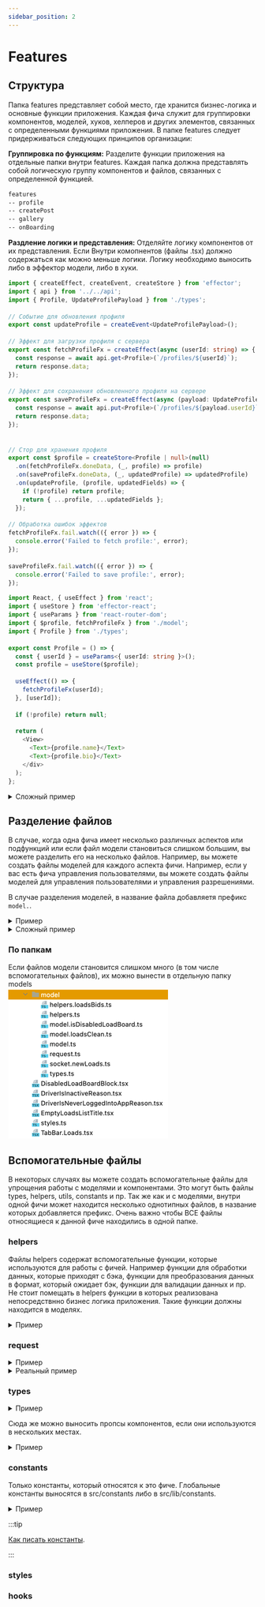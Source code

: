 ```yaml
---
sidebar_position: 2
---
```


# Features

## Структура
Папка features представляет собой место, где хранится бизнес-логика и основные функции приложения.
Каждая фича служит для группировки компонентов, моделей, хуков, 
хелперов и других элементов, связанных с определенными функциями приложения. 
В папке features следует придерживаться следующих принципов организации:

**Группировка по функциям:** Разделите функции приложения на отдельные папки внутри features. 
Каждая папка должна представлять собой логическую группу компонентов и файлов, связанных с определенной функцией.

```bash
features
-- profile
-- createPost
-- gallery
-- onBoarding
```

**Раздление логики и представления:** Отделяйте логику компонентов от их представления. Если 
Внутри комопнентов (файлы .tsx) должно содержаться как можно меньше логики. Логику необходимо выносить
либо в эффектор модели, либо в хуки. 

```typescript jsx title="src/features/profile/model.ts"
import { createEffect, createEvent, createStore } from 'effector';
import { api } from '../../api';
import { Profile, UpdateProfilePayload } from './types';

// Событие для обновления профиля
export const updateProfile = createEvent<UpdateProfilePayload>();

// Эффект для загрузки профиля с сервера
export const fetchProfileFx = createEffect(async (userId: string) => {
  const response = await api.get<Profile>(`/profiles/${userId}`);
  return response.data;
});

// Эффект для сохранения обновленного профиля на сервере
export const saveProfileFx = createEffect(async (payload: UpdateProfilePayload) => {
  const response = await api.put<Profile>(`/profiles/${payload.userId}`, payload);
  return response.data;
});


// Стор для хранения профиля
export const $profile = createStore<Profile | null>(null)
  .on(fetchProfileFx.doneData, (_, profile) => profile)
  .on(saveProfileFx.doneData, (_, updatedProfile) => updatedProfile)
  .on(updateProfile, (profile, updatedFields) => {
    if (!profile) return profile;
    return { ...profile, ...updatedFields };
  });

// Обработка ошибок эффектов
fetchProfileFx.fail.watch(({ error }) => {
  console.error('Failed to fetch profile:', error);
});

saveProfileFx.fail.watch(({ error }) => {
  console.error('Failed to save profile:', error);
});

```


```typescript jsx title="src/features/profile/Profile.tsx"
import React, { useEffect } from 'react';
import { useStore } from 'effector-react';
import { useParams } from 'react-router-dom';
import { $profile, fetchProfileFx } from './model';
import { Profile } from './types';

export const Profile = () => {
  const { userId } = useParams<{ userId: string }>();
  const profile = useStore($profile);

  useEffect(() => {
    fetchProfileFx(userId);
  }, [userId]);

  if (!profile) return null;

  return (
    <View>
      <Text>{profile.name}</Text>
      <Text>{profile.bio}</Text>
    </div>
  );
};
```

<details>
  <summary>Сложный пример</summary>

Основной файл фичи:
```typescript jsx title="src/features/events/EventsList.tsx"
import React, { useEffect } from "react";
import ScreenList from "../lists/ScreenList";
import { eventsListModel } from "./model";


const EventsList = () => {
  useEffect(() => {
    eventsListModel.init();
  });

  return (
    <ScreenList
      categories={categories}
      model={eventsListModel}
      Item={EventCard}
      detailsLink={Links.EVENT_DETAILS}
      keyExtractor={idExtractor}
    />
  );
};
```

Файл модели:

```typescript jsx title="src/features/events/model.ts"
import { createPaginatedListModel } from "../../lib/models/pagination";
import api from "../../api";

export const eventsListModel = createPaginatedListModel({
  request: api.events.get,
  itemExtractor: (response) => response.events,
  nextPageFilter: ({ page, total, response }) => {
    if (response.events_count < total) return page + 1;
    return null;
  },
});
```
Довольно просто?<br/>
Тут используется модель eventsListModel, которая хранит всю логику для работы со списком и компонент ScreenList 
который принимает логику целеком и знает как с ней работать. 
Трюк заключается в том, что можно создавать не только переиспользуеме компоненты но и целые модели, 
например для листов с пагинацией или для форм

**Реализация ScreenList:**
```typescript jsx title="src/features/lists/ScreenList.tsx"

export type ScreenListProps<T, L extends Links, P extends void | any> = {
  model: PaginatedListModel<T, any, P>;
  Item: ComponentType<ScreenListItemProps<T>>
  detailsLink: ScreensProps[L] extends { item: T; index?: number } ? L : never;
  keyExtractor: (item: T, index: number) => string;
  categories: SelectItem[];
};

const ScreenList = <T, L extends Links, P extends void | any>({
  categories,
  model,
  Item,
  detailsLink,
  keyExtractor,
}: ScreenListProps<T, L, P>) => {
  const navigate = useNavigate();
  const list = usePaginatedListModel(model);

  const goToDetails = useCallback((item: T, index: number) => {
    navigate(detailsLink, { item, index });
  }, []);

  const renderItem: ListRenderItem<T> = useCallback(
    ({ item, index }) => {
      return (
        <Item
          index={index}
          item={item}
          onPress={goToDetails}
          style={categorisedListStyles.card}
        />
      );
    },
    [Item, goToDetails]
  );

  return (
    <CategorisedList
      keyExtractor={keyExtractor}
      refreshing={list.isRefreshing}
      categories={categories}
      data={list.items}
      renderItem={renderItem}
      onRefresh={model.refreshSync}
      onEndReached={model.getNextSync}
    />
  );
};

```

**Реализация PaginatedListModel:**
```typescript jsx title="src/features/lib/models/padinatedListModel/model.ts"
import { attach, createEffect, createEvent, restore, sample } from "effector";

export class PaginatedListModel<T, R, P> {
  private readonly request;
  private readonly itemExtractor;
  private readonly nextPageGetter;
  private readonly nextPage = createStateModel<number | null>(1);
  private readonly defaultProps;

  public readonly init = createEvent<P>();

  public constructor({
    request,
    itemExtractor,
    nextPageFilter,
    defaultProps,
  }: PaginatedListModelProps<T, R, P>) {
    this.defaultProps = defaultProps;
    this.request = request;
    this.itemExtractor = itemExtractor;
    this.nextPageGetter = nextPageFilter;

    this.get.done.watch(this.resetListWith);
    this.refresh.done.watch(this.resetListWith);

    sample({
      source: this.$items,
      clock: this.getNextPageFx.done,
      fn: (items, { result, params }) => {
        if (!result || !params.page) return;
        const newItems = this.itemExtractor(result);
        return {
          newItems,
          total: newItems.length + items.length,
          page: params.page,
          response: result,
        };
      },
    }).watch((props) => {
      if (!props) return;
      const { newItems, ...nextPageProps } = props;
      this.addItems(newItems);
      const nextPage = this.nextPageGetter(nextPageProps);
      this.nextPage.set(nextPage);
    });

    sample({
      source: this.$items,
      clock: this.init,
      filter: (items) => !items.length,
      fn: (_, props) => props,
    }).watch(this.getSync);
  }

  private readonly resetListWith = ({ result }: { result: R }) => {
    const items = this.itemExtractor(result);
    this.setItems(items);
    const nextPage = this.nextPageGetter({
      total: items.length,
      response: result,
      page: 1,
    });
    this.nextPage.set(nextPage);
  };

  public readonly get = createEffect((props: P) => {
    return this.request({
      ...props,
      page: 1,
    });
  });
  public readonly $isLoading = this.get.pending;
  public readonly getSync = (props: P) => {
    this.get(props).catch(noop);
  };

  private getNextPageFx = createEffect(
    ({ page, isLoading }: GetNextFxProps<P>) => {
      if (!page || page === 1 || isLoading) return null;
      return this.request({
        ...this.defaultProps!,
        page,
      });
    }
  );
  public readonly $isNextLoading = this.getNextPageFx.pending;

  public readonly getNext = attach({
    source: {
      page: this.nextPage.$state,
      isLoading: this.$isNextLoading,
    },
    mapParams: (_: void, { page, isLoading }) => ({ page, isLoading }),
    effect: this.getNextPageFx,
  });
  public readonly getNextSync = () => {
    this.getNext().catch(noop);
  };

  public readonly refresh = createEffect(() => {
    return this.get(this.defaultProps!);
  });
  public readonly $isRefreshing = this.refresh.pending;
  public readonly refreshSync = () => {
    this.refresh().catch(noop);
  };

  public readonly setItems = createEvent<T[]>();
  public readonly addItems = createEvent<T[]>();
  public readonly $items = restore<T[]>(this.setItems, []).on(
    this.addItems,
    (state, payload) => [...state, ...payload]
  );

  public readonly reset = () => {
    this.nextPage.reset();
    this.setItems([]);
  };
}

export const createPaginatedListModel = <T, R, P>(
  props: PaginatedListModelProps<T, R, P>
) => {
  return new PaginatedListModel(props);
};

```

**Реализация usePaginatedListModel:**
```typescript title="src/features/lib/models/padinatedListModel/hooks.ts"
import { useStore } from "effector-react";
import { PaginatedListModel } from "./model";

export function usePaginatedListModel<T, R, P>(
  model: PaginatedListModel<T, R, P>
) {
  const isRefreshing = useStore(model.$isRefreshing);
  const isLoading = useStore(model.$isLoading);
  const isNextLoading = useStore(model.$isNextLoading);
  const items = useStore(model.$items);

  return { items, isLoading, isNextLoading, isRefreshing };
}

```

</details>

## Разделение файлов
В случае, когда одна фича имеет несколько различных аспектов или подфункций или если файл модели становиться
слишком большим, вы можете разделить его на несколько файлов. Например, вы можете создать файлы моделей для
каждого аспекта фичи. Например, если у вас есть фича управления пользователями, вы можете создать файлы
моделей для управления пользователями и управления разрешениями.

В случае разделения моделей, в название файла добавляетя префикс `model.`. 

<details>
<summary>Пример</summary>

**Структура папки
```text title="src/features/users"
features
  -- userManagement
    --- UserList.tsx
    --- PermissionList.tsx
    --- model.ts
    --- model.permissions.ts
```

**Реализация модели:**
```typescript jsx title="src/features/users/model.ts"
import { createEffect, createEvent, createStore } from 'effector';
import { api } from '../../api';
import { User } from './types';

export const fetchUsersFx = createEffect(async () => {
  const response = await api.get<User[]>(`/users`);
  return response.data;
});

fetchUsersFx.fail.watch(({ error }) => {
  console.error('Failed to fetch users:', error);
});

export const $users = createStore<User[]>([])
    .on(fetchUsersFx.doneData, (_, users) => users);

```

**Реализация модели для управления разрешениями:**
```typescript jsx title="src/features/users/model.permissions.ts"
import { createEffect, createEvent, createStore } from 'effector';
import { api } from '../../api';
import { Permission } from './types';

export const fetchPermissionsFx = createEffect(async () => {
  const response = await api.get<Permission[]>(`/permissions`);
  return response.data;
});

fetchPermissionsFx.fail.watch(({ error }) => {
  console.error('Failed to fetch permissions:', error);
});

export const $permissions = createStore<Permission[]>([]);
    .on(fetchPermissionsFx.doneData, (_, permissions) => permissions);
```

</details>

<details>
<summary>Сложный пример</summary>

**Структура папки**
```text title="src/features/singUp"

 singUp
 ├── country
 │   ├── model.ts
 │   └── CountriesList.tsx
 ├── phone
 │   ├── model.ts 
 │   └── PhoneInput.tsx
 ├── userData
 │   ├── model.ts
 │   └── UserDataForm.tsx
 ├── model.ts
 ├── model.password.tsx
 └── request.ts

```

**Модели**
```typescript jsx title="src/features/singUp/country/model.ts"
 export const signUpCountryModel = createStateModel<Country | null>(
  DEFAULT_COUNTRY
 )
```
```typescript jsx title="src/features/singUp/phone/model.ts"
 export const signUpPhoneModel = createPhoneEnterModel()

 sample({
   clock: signUpCountryModel.$state,
   source: signUpPhoneModel.$phoneNumber,
   fn: (phone, country) => ({ phone, country }),
 }).watch(({ phone, country }) => {
   if (phone) return
   signUpPhoneModel.setCountry(country)
 })
```
```typescript jsx title="src/features/singUp/userData/model.ts"
 export const signUpUserDataFormSchema: ObjectSchema<SignUpUserDataForm> = yup
  .object()
  .shape({
    name: stringSchema().trim().min(1),
    lastName: stringSchema().trim().min(1),
    birthDate: yup.date().default(INITIAL_DATE).max(new Date()).required(),
    email: stringSchema().email(),
  })
 export const signUpUserDataFormModel = createFormModel(signUpUserDataFormSchema)
```
```typescript jsx title="src/features/singUp/model.passwords.ts"
 const signUpPasswordsFormSchema = passwordsFormSchema.concat(
  yup.object({
    userAgreement: yup.boolean().default(false).required(),
  })
)

 export const signUpPasswordsFormModel = createFormModel(
   signUpPasswordsFormSchema
 )

```
```typescript jsx title="src/features/singUp/model.passwords.ts"
 export const $signUpFormData = combine({
  user: signUpUserDataFormModel.$store,
  phone: signUpPhoneModel.$phoneNumber,
  country: signUpCountryModel.$state,
  passwords: signUpPasswordsFormModel.$store,
 })

 export const resetSignUpFormData = () => {
   signUpUserDataFormModel.reset()
   signUpPhoneModel.reset()
   signUpCountryModel.reset()
   signUpPasswordsFormModel.reset()
 }

 export type SignUpFormData = {
   user: SignUpUserDataForm
   country: Country | null
   phone: string
   passwords: PasswordsFormModel
 }
```

**Запрос**
```typescript jsx title="src/features/singUp/request.ts"
 export const signUp = attach({
  source: $signUpFormData,
  mapParams: (_: void, props) => ({
    ...convertSignUpFormToSignUpBody(props),
    is_manager: false,
    is_superuser: false,
  }),
  effect: api.users.signUp,
 })

 export const signUpErrorModel = createStateModel<null | string>(null)
 
 signUp.done.watch(({ result }) => {
   resetSignUpFormData()
   apiManager.token.set(tokenResponseToTokens(result.tokens))
   const myNewProfile = signUpUserResponseToNewUser(result.user)
   setMyProfile(myNewProfile)
   signUpErrorModel.reset()
 })
 
 signUp.fail.watch(({ error }) => {
   const errorDetails = (error as ApiError).data?.detail
   if (!errorDetails) return
   if (Array.isArray(errorDetails)) {
     signUpErrorModel.set(errorDetails.map(({ msg }) => msg).join(', '))
     return
   }
   signUpErrorModel.set(errorDetails)
 })
```

</details>

### По папкам
Если файлов модели становится слишком много (в том числе вспомогательных файлов), их можно вынести в отдельную папку models<br/>
![img.png](img.png)

## Вспомогательные файлы
В некоторых случаях вы можете создать вспомогательные файлы для упрощения работы с моделями и компонентами. Это могут
быть файлы types, helpers, utils, constants и пр. Так же как и с моделями, внутри одной фичи может находится несколько
однотипных файлов, в название которых добавляется префикс. Очень важно чтобы ВСЕ файлы относящиеся к данной фиче
находились в одной папке.

### helpers
Файлы helpers содержат вспомогательные функции, которые используются для работы с фичей. Например функции для
обработки данных, которые приходят с бэка, функции для преобразования данных в формат, который ожидает бэк, функции
для валидации данных и пр. Не стоит помещать в helpers функции в которых реализована непосредствнно бизнес логика
приложения. Такие функции должны находится в моделях. 

<details>
<summary>Пример</summary>

**Структура папки
```text title="src/features/orderManagement"
features
  -- orderManagement
    --- OrderList.tsx
    --- DeliveryList.tsx
    --- model.ts
    --- helpers.ts
    --- helpers.delivery.ts
```

```typescript jsx title="src/features/orderManagement/helpers.ts"
export function calculateTotal(orderItems: OrderItem[]): number {
  return orderItems.reduce((acc, item) => acc + item.price * item.quantity, 0);
}

export function getOrderStatus(order: Order): string {
  if (order.isCanceled) {
    return 'Отменен';
  }
  if (order.isDelivered) {
    return 'Доставлен';
  }
  return 'В обработке';
}
```

```typescript jsx title="src/features/orderManagement/helpers.delivery.ts"
export function getDeliveryStatus(delivery: Delivery): string {
  if (delivery.isCompleted) {
    return 'Завершена';
  }
  if (delivery.isInProgress) {
    return 'В процессе';
  }
  return 'Ожидает начала';
}

export function calculateDeliveryTime(delivery: Delivery): number {
  const startTime = new Date(delivery.startTime).getTime();
  const endTime = new Date(delivery.endTime).getTime();
  return (endTime - startTime) / (60 * 60 * 1000);
}
```

</details>

### request
<details>
<summary>Пример</summary>

```typescript jsx title="request.ts"
import { createEffect } from 'effector';
import axios from 'axios';
import { Article, NewArticle } from './types';

const API_URL = '/api/articles';

export const getArticlesFx = createEffect(async (): Promise<Article[]> => {
  const response = await axios.get<Article[]>(API_URL);
  return response.data;
});

export const getArticleFx = createEffect(async (id: number): Promise<Article> => {
  const response = await axios.get<Article>(`${API_URL}/${id}`);
  return response.data;
});

export const createArticleFx = createEffect(async (newArticle: NewArticle): Promise<Article> => {
  const response = await axios.post<Article>(API_URL, newArticle);
  return response.data;
});

export const updateArticleFx = createEffect(async (payload: { id: number; updatedArticle: Partial<Article> }): Promise<Article> => {
  const { id, updatedArticle } = payload;
  const response = await axios.put<Article>(`${API_URL}/${id}`, updatedArticle);
  return response.data;
});

export const deleteArticleFx = createEffect(async (id: number): Promise<void> => {
  await axios.delete(`${API_URL}/${id}`);
});
```

</details>

<details>
<summary>Реальный пример</summary>

```typescript jsx title="request.ts"
const setLoadsRequestNextUrl = createEvent<string | null>()
const $loadsNextUrl = restore(setLoadsRequestNextUrl, null)

export const $loadRequestParams = combine({
  filters: $filtersList,
  vehicle: activeVehicleModel.$state,
  location: $activeVehicleLocation,
}).map<null | LoadsListRequestProps>(({ filters, vehicle, location }) => {
  if (!vehicle || !filters || !filters[vehicle.id]) return null
  return {
    vehicle: vehicle.id,
    filtersUrl: getLoadsUrlParams({
      filters: filters[vehicle.id],
      location: location?.last,
    }),
  }
})

const loadsListRequest = createEffect((url: string) => {
  return request<LoadRequestResponse>({ url, token: true })
})

loadsListRequest.done.watch(({ result }) => {
  setLoadsRequestNextUrl(result.next)
})

export const $isLoadsListOnLoading = loadsListRequest.pending

export const getLoadsList = createEffect((props: LoadsListRequestProps) =>
  loadsListRequest(urls.loads(props))
)

export const getLoadsListNextPage = attach({
  source: $loadsNextUrl,
  mapParams: (_: void, url) => url,
  effect: createEffect((url: string | null) => {
    if (url) return loadsListRequest(url)
  }),
})

export const reloadLoadsList = attach({
  source: $loadRequestParams,
  mapParams: (_: void, source) => source,
  effect: createEffect((props: LoadsListRequestProps | null) => {
    if (props) return getLoadsList(props)
  }),
})

```

</details>


### types

<details>
<summary>Пример</summary>

```typescript jsx title="types.ts"
import { Point } from '../../../lib/loads/types'

export enum BidStatus {
  SENDING = 'Sending',
  PENDING_LAST = 'PendingLast',
  RECEIVED_FROM_DISPATCHER = 'ReceivedFromDispatcher',
  ACCEPTED = 'Accepted',
  REJECTED = 'Rejected',
  PENDING = 'Pending',
  MISSED = 'Missed',
  CANCELED = 'Canceled',
  SENDING_ERROR = 'SendingError',
  WON = 'Won',
}

type BidLoad = {
  id: number
  miles: number
  points: Point[]
}

type BidDispatcher = {
  email: string
  first_name: string
  id: number
  last_name: string
}

export type BidHistoryItem = {
  driver: number
  driver_price: number
  feedback_by: BidDispatcher | null
  id: number
  load: BidLoad
  status: BidStatus
  created_date: string
}

export type BidsHistoryResponse = {
  count: number
  next: string | null
  previous: string | null
  results: BidHistoryItem[]
}


```


</details>

Сюда же можно выносить пропсы компонентов, если они используются в нескольких местах.

<details>
<summary>Пример</summary>

```typescript jsx title="types.ts"
import { ReactNode } from 'react'

export type ModalProps = {
  children: ReactNode
  isOpen: boolean
  onClose: () => void
}

```

</details>

### constants

Только константы, который относятся к это фиче. Глобальные константы выносятся в src/constants либо в src/lib/constants.

<details>
<summary>Пример</summary>

```typescript jsx title="types.ts"
import { SCREEN_CONTENT_WIDTH } from '../../../styles/constants'

export const DRAWING_ITEM_MARGIN = 20
export const DRAWINGS_COLUMNS_COUNT = 2

export const DRAWING_ITEM_WIDTH =
  SCREEN_CONTENT_WIDTH / DRAWINGS_COLUMNS_COUNT + DRAWING_ITEM_MARGIN / 2

export const DRAWING_ITEM_HEIGHT = DRAWING_ITEM_WIDTH


```

</details>


:::tip

[Как писать константы](https://google.github.io/styleguide/jsguide.html#naming-constant-names).

:::


### styles
### hooks
